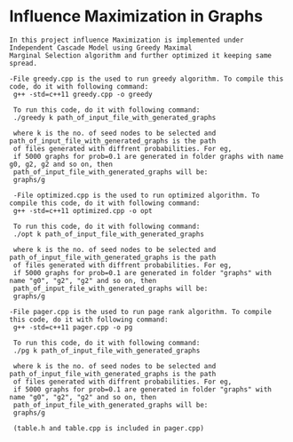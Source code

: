 # Influence Maximization in Graphs

    In this project influence Maximization is implemented under Independent Cascade Model using Greedy Maximal 
    Marginal Selection algorithm and further optimized it keeping same spread.

    -File greedy.cpp is the used to run greedy algorithm. To compile this code, do it with following command:
     g++ -std=c++11 greedy.cpp -o greedy

     To run this code, do it with following command:
     ./greedy k path_of_input_file_with_generated_graphs

     where k is the no. of seed nodes to be selected and path_of_input_file_with_generated_graphs is the path
     of files generated with diffrent probabilities. For eg,
     if 5000 graphs for prob=0.1 are generated in folder graphs with name g0, g2, g2 and so on, then
     path_of_input_file_with_generated_graphs will be:
     graphs/g

     -File optimized.cpp is the used to run optimized algorithm. To compile this code, do it with following command:
     g++ -std=c++11 optimized.cpp -o opt

     To run this code, do it with following command:
     ./opt k path_of_input_file_with_generated_graphs

     where k is the no. of seed nodes to be selected and path_of_input_file_with_generated_graphs is the path
     of files generated with diffrent probabilities. For eg,
     if 5000 graphs for prob=0.1 are generated in folder "graphs" with name "g0", "g2", "g2" and so on, then
     path_of_input_file_with_generated_graphs will be:
     graphs/g

    -File pager.cpp is the used to run page rank algorithm. To compile this code, do it with following command:
     g++ -std=c++11 pager.cpp -o pg

     To run this code, do it with following command:
     ./pg k path_of_input_file_with_generated_graphs

     where k is the no. of seed nodes to be selected and path_of_input_file_with_generated_graphs is the path 
     of files generated with diffrent probabilities. For eg,
     if 5000 graphs for prob=0.1 are generated in folder "graphs" with name "g0", "g2", "g2" and so on, then
     path_of_input_file_with_generated_graphs will be:
     graphs/g

     (table.h and table.cpp is included in pager.cpp)
